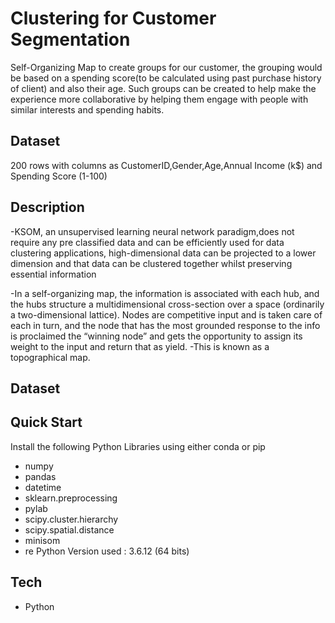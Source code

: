 # Clustering for Customer Segmentation


Self-Organizing Map to create groups for our customer, the grouping would be based on a spending score(to be calculated using past purchase history of client) and also their age.
Such groups can be created to help make the experience more collaborative by helping them engage with people with similar interests and spending habits.

## Dataset
200 rows with columns as CustomerID,Gender,Age,Annual Income (k$) and Spending Score (1-100)

## Description
-KSOM, an unsupervised learning neural network paradigm,does not require any pre classified data and can be efficiently used for data clustering applications,
high-dimensional data can be projected to a lower dimension and that data can be clustered together whilst preserving essential information

-In a self-organizing map, the information is associated with each hub, and the hubs structure a multidimensional cross-section over a space (ordinarily a two-dimensional lattice). 
Nodes are competitive input and is taken care of each in turn, and the node that has the most grounded response to the info is proclaimed the “winning node” and gets the opportunity to assign its weight to the input and return that as yield. 
-This is known as a topographical map.

## Dataset

## Quick Start
Install the following Python Libraries using either conda or pip
 - numpy 
 - pandas 
 - datetime 
 - sklearn.preprocessing 
 - pylab
 - scipy.cluster.hierarchy 
 - scipy.spatial.distance
 - minisom 
 - re
Python Version used : 3.6.12 (64 bits)

## Tech
- Python
